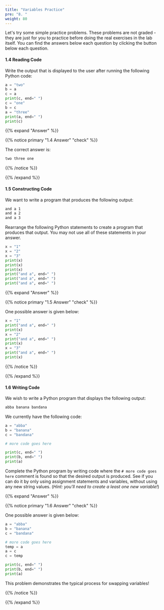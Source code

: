```yaml
---
title: "Variables Practice"
pre: "8. "
weight: 80
---
```


Let's try some simple practice problems. These problems are not graded - they are just for you to practice before doing the real exercises in the lab itself. You can find the answers below each question by clicking the button below each question.

#### 1.4 Reading Code

Write the output that is displayed to the user after running the following Python code:

```python
a = "two"
b = a
c = a
print(c, end=" ")
c = "one"
b = c
a = "three"
print(a, end=" ")
print(c)
```

{{% expand "Answer" %}}

{{% notice primary "1.4 Answer" "check" %}}

The correct answer is:

```tex
two three one
```

{{% /notice %}}

{{% /expand %}}

#### 1.5 Constructing Code

We want to write a program that produces the following output:

```tex
and a 1
and a 2
and a 3
```

Rearrange the following Python statements to create a program that produces that output. You may not use all of these statements in your answer.

```python
x = "1"
x = "2"
x = "3"
print(x)
print(x)
print(x)
print("and a", end=" ")
print("and a", end=" ")
print("and a", end=" ")
```

{{% expand "Answer" %}}

{{% notice primary "1.5 Answer" "check" %}}

One possible answer is given below:

```python
x = "1"
print("and a", end=" ")
print(x)
x = "2"
print("and a", end=" ")
print(x)
x = "3"
print("and a", end=" ")
print(x)
```

{{% /notice %}}

{{% /expand %}}

#### 1.6 Writing Code

We wish to write a Python program that displays the following output:

```tex
abba banana bandana
```

We currently have the following code:

```python
a = "abba"
b = "banana"
c = "bandana"

# more code goes here

print(c, end=" ")
print(b, end=" ")
print(a)
```

Complete the Python program by writing code where the `# more code goes here` comment is found so that the desired output is produced. See if you can do it by only using assignment statements and variables, without using any new string values. (_Hint: you'll need to create a least one new variable!_)

{{% expand "Answer" %}}

{{% notice primary "1.6 Answer" "check" %}}

One possible answer is given below:

```python
a = "abba"
b = "banana"
c = "bandana"

# more code goes here
temp = a
a = c
c = temp

print(c, end=" ")
print(b, end=" ")
print(a)
```

This problem demonstrates the typical process for swapping variables!

{{% /notice %}}

{{% /expand %}}

